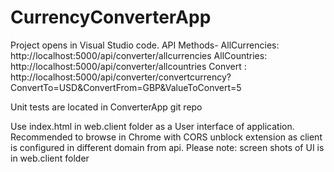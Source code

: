 # CurrencyConverterApp
Project opens in Visual Studio code.
API Methods-
AllCurrencies: http://localhost:5000/api/converter/allcurrencies
AllCountries: http://localhost:5000/api/converter/allcountries
Convert : http://localhost:5000/api/converter/convertcurrency?ConvertTo=USD&ConvertFrom=GBP&ValueToConvert=5

Unit tests are located in ConverterApp git repo

Use index.html in web.client folder as a User interface of application.
Recommended to browse in Chrome with CORS unblock extension as client is configured in different domain from api. 
Please note: screen shots of UI is in web.client folder
